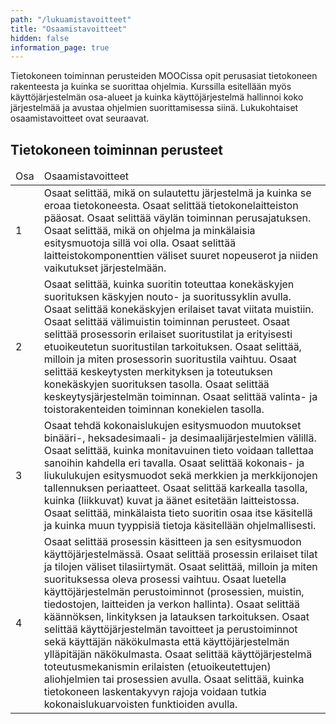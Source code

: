 ```yaml
---
path: "/lukuamistavoitteet"
title: "Osaamistavoitteet"
hidden: false
information_page: true
---
```


Tietokoneen toiminnan perusteiden MOOCissa opit perusasiat tietokoneen rakenteesta ja kuinka se suorittaa ohjelmia. Kurssilla esitellään myös käyttöjärjestelmän osa-alueet ja kuinka käyttöjärjestelmä hallinnoi koko järjestelmää ja avustaa ohjelmien suorittamisessa siinä. 
Lukukohtaiset osaamistavoitteet ovat seuraavat.

## Tietokoneen toiminnan perusteet

<table>
    <thead>
    <tr>
        <td>Osa</td>
        <td>Osaamistavoitteet</td>
    </tr>
    </thead>
    <tbody>
    <tr>
        <td>1</td>
        <td>
Osaat selittää, mikä on sulautettu järjestelmä ja kuinka se eroaa tietokoneesta. Osaat selittää tietokonelaitteiston pääosat. Osaat selittää väylän toiminnan perusajatuksen. Osaat selittää, mikä on ohjelma ja minkälaisia esitysmuotoja sillä voi olla. Osaat selittää laitteistokomponenttien väliset suuret nopeuserot ja niiden vaikutukset järjestelmään. 
        </td>
    </tr>
    <tr>
        <td>2</td>
        <td>
Osaat selittää, kuinka suoritin toteuttaa konekäskyjen suorituksen käskyjen nouto- ja suoritussyklin avulla. Osaat selittää konekäskyjen erilaiset tavat viitata muistiin. Osaat selittää välimuistin toiminnan perusteet. Osaat selittää prosessorin erilaiset suoritustilat ja erityisesti etuoikeutetun suoritustilan tarkoituksen. Osaat selittää, milloin ja miten prosessorin suoritustila vaihtuu. Osaat selittää keskeytysten merkityksen ja toteutuksen konekäskyjen suorituksen tasolla. Osaat selittää keskeytysjärjestelmän toiminnan. Osaat selittää valinta- ja toistorakenteiden toiminnan konekielen tasolla.
        </td>
    </tr>
    <tr>
        <td>3</td>
        <td>
Osaat tehdä kokonaislukujen esitysmuodon muutokset binääri-, heksadesimaali- ja desimaalijärjestelmien välillä. Osaat selittää, kuinka monitavuinen tieto voidaan tallettaa sanoihin kahdella eri tavalla. Osaat selittää kokonais- ja liukulukujen esitysmuodot sekä merkkien ja merkkijonojen tallennuksen periaatteet. Osaat selittää karkealla tasolla, kuinka (liikkuvat) kuvat ja äänet esitetään laitteistossa. Osaat selittää, minkälaista tieto suoritin osaa itse käsitellä ja kuinka muun tyyppisiä tietoja käsitellään ohjelmallisesti.
        </td>
    </tr>
    <tr>
        <td>4</td>
        <td>
Osaat selittää prosessin käsitteen ja sen esitysmuodon käyttöjärjestelmässä. Osaat selittää prosessin erilaiset tilat ja tilojen väliset tilasiirtymät. Osaat selittää, milloin ja miten suorituksessa oleva prosessi vaihtuu. Osaat luetella käyttöjärjestelmän perustoiminnot (prosessien, muistin, tiedostojen, laitteiden ja verkon hallinta). Osaat selittää käännöksen, linkityksen ja latauksen tarkoituksen. Osaat selittää käyttöjärjestelmän tavoitteet ja perustoiminnot sekä käyttäjän näkökulmasta että käyttöjärjestelmän ylläpitäjän näkökulmasta. Osaat selittää käyttöjärjestelmä toteutusmekanismin erilaisten (etuoikeutettujen) aliohjelmien tai prosessien avulla. Osaat selittää, kuinka tietokoneen laskentakyvyn rajoja voidaan tutkia kokonaislukuarvoisten funktioiden avulla.
        </td>
    </tr>
    </tbody>
</table>

